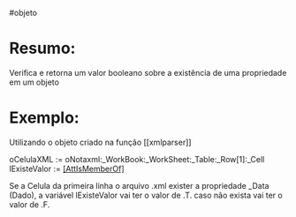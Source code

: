 #objeto



# Resumo:
Verifica e retorna um valor booleano sobre a existência de uma propriedade em um objeto


# Exemplo:
Utilizando o objeto criado na função [[xmlparser]]

 
oCelulaXML  := oNotaxml:\_WorkBook:\_WorkSheet:\_Table:\_Row\[1]:\_Cell
lExisteValor   := [[AttIsMemberOf]](oCelulaXML, "\_Data")

Se a Celula da primeira linha o arquivo .xml exister a propriedade \_Data (Dado),
a variável lExisteValor vai ter o valor de .T. caso não exista vai ter o valor de .F. 






